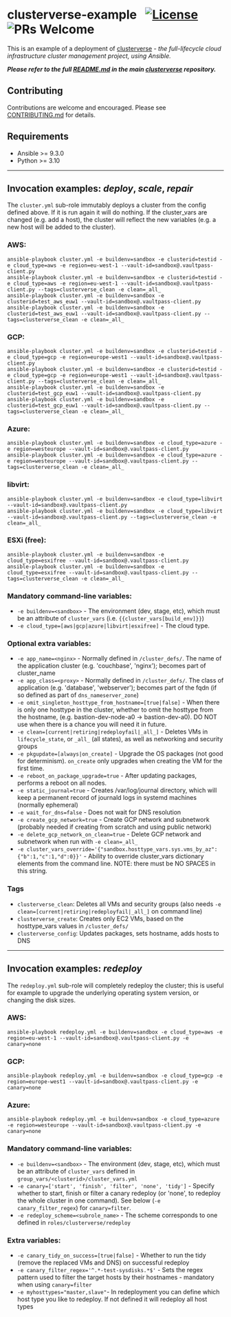 # clusterverse-example  &nbsp; [![License](https://img.shields.io/badge/License-BSD%203--Clause-blue.svg)](https://opensource.org/licenses/BSD-3-Clause) ![PRs Welcome](https://img.shields.io/badge/PRs-Welcome-brightgreen.svg)
This is an example of a deployment of [clusterverse](https://github.com/dseeley/clusterverse) - _the full-lifecycle cloud infrastructure cluster management project, using Ansible._

_**Please refer to the full [README.md](https://github.com/dseeley/clusterverse/blob/master/README.md) in the main [clusterverse](https://github.com/dseeley/clusterverse) repository.**_ 

## Contributing
Contributions are welcome and encouraged.  Please see [CONTRIBUTING.md](https://github.com/dseeley/clusterverse/blob/master/CONTRIBUTING.md) for details.

## Requirements
+ Ansible >= 9.3.0
+ Python >= 3.10


---
## Invocation examples: _deploy_, _scale_, _repair_
The `cluster.yml` sub-role immutably deploys a cluster from the config defined above.  If it is run again it will do nothing.  If the cluster_vars are changed (e.g. add a host), the cluster will reflect the new variables (e.g. a new host will be added to the cluster).

### AWS:
```
ansible-playbook cluster.yml -e buildenv=sandbox -e clusterid=testid -e cloud_type=aws -e region=eu-west-1 --vault-id=sandbox@.vaultpass-client.py
ansible-playbook cluster.yml -e buildenv=sandbox -e clusterid=testid -e cloud_type=aws -e region=eu-west-1 --vault-id=sandbox@.vaultpass-client.py --tags=clusterverse_clean -e clean=_all_
ansible-playbook cluster.yml -e buildenv=sandbox -e clusterid=test_aws_euw1 --vault-id=sandbox@.vaultpass-client.py
ansible-playbook cluster.yml -e buildenv=sandbox -e clusterid=test_aws_euw1 --vault-id=sandbox@.vaultpass-client.py --tags=clusterverse_clean -e clean=_all_
```
### GCP:
```
ansible-playbook cluster.yml -e buildenv=sandbox -e clusterid=testid -e cloud_type=gcp -e region=europe-west1 --vault-id=sandbox@.vaultpass-client.py
ansible-playbook cluster.yml -e buildenv=sandbox -e clusterid=testid -e cloud_type=gcp -e region=europe-west1 --vault-id=sandbox@.vaultpass-client.py --tags=clusterverse_clean -e clean=_all_
ansible-playbook cluster.yml -e buildenv=sandbox -e clusterid=test_gcp_euw1 --vault-id=sandbox@.vaultpass-client.py
ansible-playbook cluster.yml -e buildenv=sandbox -e clusterid=test_gcp_euw1 --vault-id=sandbox@.vaultpass-client.py --tags=clusterverse_clean -e clean=_all_
```
### Azure:
```
ansible-playbook cluster.yml -e buildenv=sandbox -e cloud_type=azure -e region=westeurope --vault-id=sandbox@.vaultpass-client.py
ansible-playbook cluster.yml -e buildenv=sandbox -e cloud_type=azure -e region=westeurope --vault-id=sandbox@.vaultpass-client.py --tags=clusterverse_clean -e clean=_all_
```
### libvirt:
```
ansible-playbook cluster.yml -e buildenv=sandbox -e cloud_type=libvirt --vault-id=sandbox@.vaultpass-client.py
ansible-playbook cluster.yml -e buildenv=sandbox -e cloud_type=libvirt --vault-id=sandbox@.vaultpass-client.py --tags=clusterverse_clean -e clean=_all_
```
### ESXi (free):
```
ansible-playbook cluster.yml -e buildenv=sandbox -e cloud_type=esxifree --vault-id=sandbox@.vaultpass-client.py
ansible-playbook cluster.yml -e buildenv=sandbox -e cloud_type=esxifree --vault-id=sandbox@.vaultpass-client.py --tags=clusterverse_clean -e clean=_all_
```

### Mandatory command-line variables:
+ `-e buildenv=<sandbox>` - The environment (dev, stage, etc), which must be an attribute of `cluster_vars` (i.e. `{{cluster_vars[build_env]}}`)
+ `-e cloud_type=[aws|gcp|azure|libvirt|esxifree]` - The cloud type.

### Optional extra variables:
+ `-e app_name=<nginx>` - Normally defined in `/cluster_defs/`.  The name of the application cluster (e.g. 'couchbase', 'nginx'); becomes part of cluster_name
+ `-e app_class=<proxy>` - Normally defined in `/cluster_defs/`.  The class of application (e.g. 'database', 'webserver'); becomes part of the fqdn (if so defined as part of `dns_nameserver_zone`)
+ `-e omit_singleton_hosttype_from_hostname=[true|false]` - When there is only one hosttype in the cluster, whether to omit the hosttype from the hostname, (e.g. bastion-dev-node-a0 -> bastion-dev-a0).  DO NOT use when there is a chance you will need it in future.
+ `-e clean=[current|retiring|redeployfail|_all_]` - Deletes VMs in `lifecycle_state`, or `_all_` (all states), as well as networking and security groups
+ `-e pkgupdate=[always|on_create]` - Upgrade the OS packages (not good for determinism).  `on_create` only upgrades when creating the VM for the first time.
+ `-e reboot_on_package_upgrade=true` - After updating packages, performs a reboot on all nodes.
+ `-e static_journal=true` - Creates /var/log/journal directory, which will keep a permanent record of journald logs in systemd machines (normally ephemeral)
+ `-e wait_for_dns=false` - Does not wait for DNS resolution
+ `-e create_gcp_network=true` - Create GCP network and subnetwork (probably needed if creating from scratch and using public network)
+ `-e delete_gcp_network_on_clean=true` - Delete GCP network and subnetwork when run with `-e clean=_all_`
+ `-e cluster_vars_override='{"sandbox.hosttype_vars.sys.vms_by_az":{"b":1,"c":1,"d":0}}'` - Ability to override cluster_vars dictionary elements from the command line.  NOTE: there must be NO SPACES in this string.

### Tags
+ `clusterverse_clean`: Deletes all VMs and security groups (also needs `-e clean=[current|retiring|redeployfail|_all_]` on command line)
+ `clusterverse_create`: Creates only EC2 VMs, based on the hosttype_vars values in `/cluster_defs/`
+ `clusterverse_config`: Updates packages, sets hostname, adds hosts to DNS


---

## Invocation examples: _redeploy_
The `redeploy.yml` sub-role will completely redeploy the cluster; this is useful for example to upgrade the underlying operating system version, or changing the disk sizes.

### AWS:
```
ansible-playbook redeploy.yml -e buildenv=sandbox -e cloud_type=aws -e region=eu-west-1 --vault-id=sandbox@.vaultpass-client.py -e canary=none
```
### GCP:
```
ansible-playbook redeploy.yml -e buildenv=sandbox -e cloud_type=gcp -e region=europe-west1 --vault-id=sandbox@.vaultpass-client.py -e canary=none
```
### Azure:
```
ansible-playbook redeploy.yml -e buildenv=sandbox -e cloud_type=azure -e region=westeurope --vault-id=sandbox@.vaultpass-client.py -e canary=none
```

### Mandatory command-line variables:
+ `-e buildenv=<sandbox>` - The environment (dev, stage, etc), which must be an attribute of `cluster_vars` defined in `group_vars/<clusterid>/cluster_vars.yml`
+ `-e canary=['start', 'finish', 'filter', 'none', 'tidy']` - Specify whether to start, finish or filter a canary redeploy (or 'none', to redeploy the whole cluster in one command).  See below (`-e canary_filter_regex`) for `canary=filter`.
+ `-e redeploy_scheme=<subrole_name>` - The scheme corresponds to one defined in `roles/clusterverse/redeploy`

### Extra variables:
+ `-e canary_tidy_on_success=[true|false]` - Whether to run the tidy (remove the replaced VMs and DNS) on successful redeploy 
+ `-e canary_filter_regex='^.*-test-sysdisks.*$'` - Sets the regex pattern used to filter the target hosts by their hostnames - mandatory when using `canary=filter`
+ `-e myhosttypes="master,slave"`- In redeployment you can define which host type you like to redeploy. If not defined it will redeploy all host types

